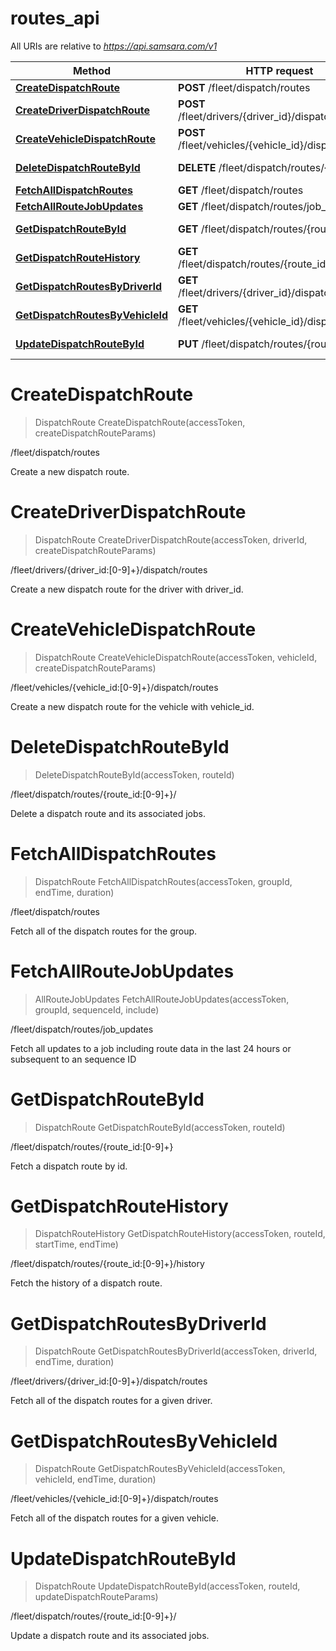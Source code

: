 # routes_api

All URIs are relative to *https://api.samsara.com/v1*

Method | HTTP request | Description
------------- | ------------- | -------------
[**CreateDispatchRoute**](routes_api.md#CreateDispatchRoute) | **POST** /fleet/dispatch/routes | /fleet/dispatch/routes
[**CreateDriverDispatchRoute**](routes_api.md#CreateDriverDispatchRoute) | **POST** /fleet/drivers/{driver_id}/dispatch/routes | /fleet/drivers/{driver_id:[0-9]+}/dispatch/routes
[**CreateVehicleDispatchRoute**](routes_api.md#CreateVehicleDispatchRoute) | **POST** /fleet/vehicles/{vehicle_id}/dispatch/routes | /fleet/vehicles/{vehicle_id:[0-9]+}/dispatch/routes
[**DeleteDispatchRouteById**](routes_api.md#DeleteDispatchRouteById) | **DELETE** /fleet/dispatch/routes/{route_id} | /fleet/dispatch/routes/{route_id:[0-9]+}/
[**FetchAllDispatchRoutes**](routes_api.md#FetchAllDispatchRoutes) | **GET** /fleet/dispatch/routes | /fleet/dispatch/routes
[**FetchAllRouteJobUpdates**](routes_api.md#FetchAllRouteJobUpdates) | **GET** /fleet/dispatch/routes/job_updates | /fleet/dispatch/routes/job_updates
[**GetDispatchRouteById**](routes_api.md#GetDispatchRouteById) | **GET** /fleet/dispatch/routes/{route_id} | /fleet/dispatch/routes/{route_id:[0-9]+}
[**GetDispatchRouteHistory**](routes_api.md#GetDispatchRouteHistory) | **GET** /fleet/dispatch/routes/{route_id}/history | /fleet/dispatch/routes/{route_id:[0-9]+}/history
[**GetDispatchRoutesByDriverId**](routes_api.md#GetDispatchRoutesByDriverId) | **GET** /fleet/drivers/{driver_id}/dispatch/routes | /fleet/drivers/{driver_id:[0-9]+}/dispatch/routes
[**GetDispatchRoutesByVehicleId**](routes_api.md#GetDispatchRoutesByVehicleId) | **GET** /fleet/vehicles/{vehicle_id}/dispatch/routes | /fleet/vehicles/{vehicle_id:[0-9]+}/dispatch/routes
[**UpdateDispatchRouteById**](routes_api.md#UpdateDispatchRouteById) | **PUT** /fleet/dispatch/routes/{route_id} | /fleet/dispatch/routes/{route_id:[0-9]+}/


<a name="CreateDispatchRoute"></a>
# **CreateDispatchRoute**
> DispatchRoute CreateDispatchRoute(accessToken, createDispatchRouteParams)

/fleet/dispatch/routes

Create a new dispatch route.
<a name="CreateDriverDispatchRoute"></a>
# **CreateDriverDispatchRoute**
> DispatchRoute CreateDriverDispatchRoute(accessToken, driverId, createDispatchRouteParams)

/fleet/drivers/{driver_id:[0-9]+}/dispatch/routes

Create a new dispatch route for the driver with driver_id.
<a name="CreateVehicleDispatchRoute"></a>
# **CreateVehicleDispatchRoute**
> DispatchRoute CreateVehicleDispatchRoute(accessToken, vehicleId, createDispatchRouteParams)

/fleet/vehicles/{vehicle_id:[0-9]+}/dispatch/routes

Create a new dispatch route for the vehicle with vehicle_id.
<a name="DeleteDispatchRouteById"></a>
# **DeleteDispatchRouteById**
> DeleteDispatchRouteById(accessToken, routeId)

/fleet/dispatch/routes/{route_id:[0-9]+}/

Delete a dispatch route and its associated jobs.
<a name="FetchAllDispatchRoutes"></a>
# **FetchAllDispatchRoutes**
> DispatchRoute FetchAllDispatchRoutes(accessToken, groupId, endTime, duration)

/fleet/dispatch/routes

Fetch all of the dispatch routes for the group.
<a name="FetchAllRouteJobUpdates"></a>
# **FetchAllRouteJobUpdates**
> AllRouteJobUpdates FetchAllRouteJobUpdates(accessToken, groupId, sequenceId, include)

/fleet/dispatch/routes/job_updates

Fetch all updates to a job including route data in the last 24 hours or subsequent to an sequence ID
<a name="GetDispatchRouteById"></a>
# **GetDispatchRouteById**
> DispatchRoute GetDispatchRouteById(accessToken, routeId)

/fleet/dispatch/routes/{route_id:[0-9]+}

Fetch a dispatch route by id.
<a name="GetDispatchRouteHistory"></a>
# **GetDispatchRouteHistory**
> DispatchRouteHistory GetDispatchRouteHistory(accessToken, routeId, startTime, endTime)

/fleet/dispatch/routes/{route_id:[0-9]+}/history

Fetch the history of a dispatch route.
<a name="GetDispatchRoutesByDriverId"></a>
# **GetDispatchRoutesByDriverId**
> DispatchRoute GetDispatchRoutesByDriverId(accessToken, driverId, endTime, duration)

/fleet/drivers/{driver_id:[0-9]+}/dispatch/routes

Fetch all of the dispatch routes for a given driver.
<a name="GetDispatchRoutesByVehicleId"></a>
# **GetDispatchRoutesByVehicleId**
> DispatchRoute GetDispatchRoutesByVehicleId(accessToken, vehicleId, endTime, duration)

/fleet/vehicles/{vehicle_id:[0-9]+}/dispatch/routes

Fetch all of the dispatch routes for a given vehicle.
<a name="UpdateDispatchRouteById"></a>
# **UpdateDispatchRouteById**
> DispatchRoute UpdateDispatchRouteById(accessToken, routeId, updateDispatchRouteParams)

/fleet/dispatch/routes/{route_id:[0-9]+}/

Update a dispatch route and its associated jobs.
